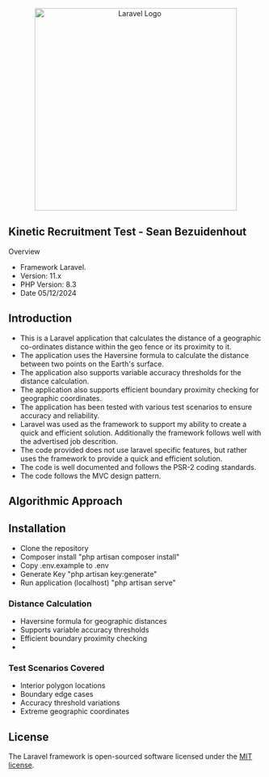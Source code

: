 <p align="center"><a href="https://kineticsoftware.com/" target="_blank"><img src="https://kineticsoftware.com/wp-content/uploads/2024/09/kinetic-logo-300x110.png" width="400" alt="Laravel Logo"></a></p>

## Kinetic Recruitment Test -  Sean Bezuidenhout

Overview

- Framework Laravel.
- Version: 11.x
- PHP Version: 8.3
- Date 05/12/2024

## Introduction

- This is a Laravel application that calculates the distance of a geographic co-ordinates distance within the geo fence or its proximity to it.
- The application uses the Haversine formula to calculate the distance between two points on the Earth's surface.
- The application also supports variable accuracy thresholds for the distance calculation.
- The application also supports efficient boundary proximity checking for geographic coordinates.
- The application has been tested with various test scenarios to ensure accuracy and reliability.
- Laravel was used as the framework to support my ability to create a quick and efficient solution. Additionally the framework follows well with the advertised job descrition.
- The code provided does not use laravel specific features, but rather uses the framework to provide a quick and efficient solution.
- The code is well documented and follows the PSR-2 coding standards.
- The code follows the MVC design pattern.

 ## Algorithmic Approach

## Installation

- Clone the repository
- Composer install "php artisan composer install"
- Copy .env.example to .env
- Generate Key "php artisan key:generate"
- Run application (localhost) "php artisan serve"

### Distance Calculation
- Haversine formula for geographic distances
- Supports variable accuracy thresholds
- Efficient boundary proximity checking
- 
### Test Scenarios Covered
- Interior polygon locations
- Boundary edge cases
- Accuracy threshold variations
- Extreme geographic coordinates

## License

The Laravel framework is open-sourced software licensed under the [MIT license](https://opensource.org/licenses/MIT).
